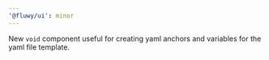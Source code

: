 ```yaml
---
'@fluwy/ui': minor
---
```


New `void` component useful for creating yaml anchors and variables for the yaml file template.
